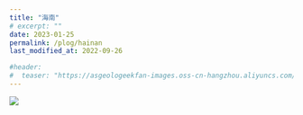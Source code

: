 ```yaml
---
title: "海南"
# excerpt: ""
date: 2023-01-25
permalink: /plog/hainan
last_modified_at: 2022-09-26

#header:
#  teaser: "https://asgeologeekfan-images.oss-cn-hangzhou.aliyuncs.com/img/202206241629640.png"
---
```

![](https://asgeologeekfan-images.oss-cn-hangzhou.aliyuncs.com/img/FHT_2131_640.JPG)